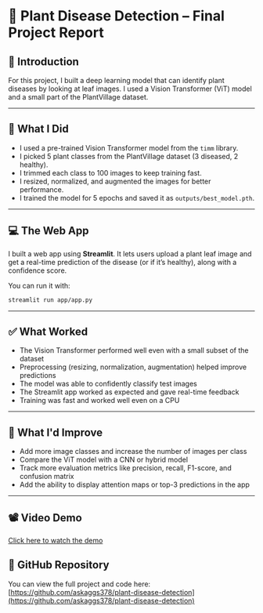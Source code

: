 # 🌿 Plant Disease Detection – Final Project Report

## 👋 Introduction

For this project, I built a deep learning model that can identify plant diseases by looking at leaf images. I used a Vision Transformer (ViT) model and a small part of the PlantVillage dataset.

---

## 🧠 What I Did

- I used a pre-trained Vision Transformer model from the `timm` library.
- I picked 5 plant classes from the PlantVillage dataset (3 diseased, 2 healthy).
- I trimmed each class to 100 images to keep training fast.
- I resized, normalized, and augmented the images for better performance.
- I trained the model for 5 epochs and saved it as `outputs/best_model.pth`.

---

## 💻 The Web App

I built a web app using **Streamlit**. It lets users upload a plant leaf image and get a real-time prediction of the disease (or if it’s healthy), along with a confidence score.

You can run it with:

```bash
streamlit run app/app.py
```
---

## ✅ What Worked

- The Vision Transformer performed well even with a small subset of the dataset
- Preprocessing (resizing, normalization, augmentation) helped improve predictions
- The model was able to confidently classify test images
- The Streamlit app worked as expected and gave real-time feedback
- Training was fast and worked well even on a CPU

---

## 🔧 What I'd Improve

- Add more image classes and increase the number of images per class
- Compare the ViT model with a CNN or hybrid model
- Track more evaluation metrics like precision, recall, F1-score, and confusion matrix
- Add the ability to display attention maps or top-3 predictions in the app

---

## 📽️ Video Demo

[Click here to watch the demo](https://www.loom.com/share/f050790a13124a01bd2c0328d6838113?sid=97e82029-8ce9-4767-a8ff-f1e0aaa31e47)

## 🔗 GitHub Repository

You can view the full project and code here:  
[https://github.com/askaggs378/plant-disease-detection](https://github.com/askaggs378/plant-disease-detection)
